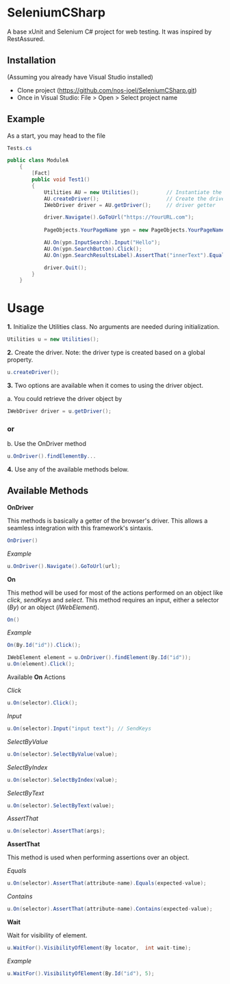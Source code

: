 ﻿# SeleniumCSharp

A base xUnit and Selenium C# project for web testing. It was inspired by RestAssured.

## Installation
(Assuming you already have Visual Studio installed)

* Clone project (https://github.com/nos-joel/SeleniumCSharp.git)
* Once in Visual Studio: File > Open > Select project name

## Example

As a start, you may head to the file
```cs
Tests.cs
```

```cs
public class ModuleA
    {       
        [Fact]
        public void Test1()
        {
            Utilities AU = new Utilities();         // Instantiate the Utilities class. You may choose another name instead of AU
            AU.createDriver();                      // Create the driver
            IWebDriver driver = AU.getDriver();     // driver getter

            driver.Navigate().GoToUrl("https://YourURL.com");
          
            PageObjects.YourPageName ypn = new PageObjects.YourPageName(); // Instantiate the Page class of your need

            AU.On(ypn.InputSearch).Input("Hello");
            AU.On(ypn.SearchButton).Click();
            AU.On(ypn.SearchResultsLabel).AssertThat("innerText").Equals("No results were found!");

            driver.Quit();
        }
    }
```

# Usage

**1.** Initialize the Utilities class. No arguments are needed during initialization.
```cs
Utilities u = new Utilities();
```

**2.** Create the driver. Note: the driver type is created based on a global property.
```cs
u.createDriver();
```

**3.** Two options are available when it comes to using the driver object.

a. You could retrieve the driver object by
```cs
IWebDriver driver = u.getDriver();
```
### or 
b. Use the OnDriver method 
```cs
u.OnDriver().findElementBy...
```

**4.** Use any of the available methods below.

## Available Methods

 **OnDriver**

This methods is basically a getter of the browser's driver. This allows a seamless integration with this framework's sintaxis.

```cs
OnDriver()
```

*Example*
```cs
u.OnDriver().Navigate().GoToUrl(url);
```
**On**

This method will be used for most of the actions performed on an object like *click*, *sendKeys* and *select*. This method requires an input, either a selector (*By*) or an object (*IWebElement*).

```cs
On()
```
*Example*

```cs
On(By.Id("id")).Click();
```
```cs
IWebElement element = u.OnDriver().findElement(By.Id("id"));
u.On(element).Click();
```

Available **On** Actions

*Click*
```cs
u.On(selector).Click();
```
*Input*
```cs
u.On(selector).Input("input text"); // SendKeys
```
*SelectByValue*
```cs
u.On(selector).SelectByValue(value);
```
*SelectByIndex*
```cs
u.On(selector).SelectByIndex(value);
```
*SelectByText*
```cs
u.On(selector).SelectByText(value);
```
*AssertThat*
```cs
u.On(selector).AssertThat(args);
```

**AssertThat**

This method is used when performing assertions over an object.

*Equals*

```cs
u.On(selector).AssertThat(attribute-name).Equals(expected-value);
```
*Contains*

```cs
u.On(selector).AssertThat(attribute-name).Contains(expected-value);
```


**Wait**

Wait for visibility of element.

```cs
u.WaitFor().VisibilityOfElement(By locator,  int wait-time);
```
*Example*

```cs
u.WaitFor().VisibilityOfElement(By.Id("id"), 5);
```
